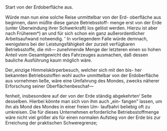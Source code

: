 Start von der Erdoberﬂäche aus.

Würde man nun eine solche Reise unmittelbar von der Erd-
oberfläche aus beginnen, dann müßte diese ganze Betriebsstoff-
menge erst von der Erde (unter Überwindung ihrer Schwerkraft)
los gelöst werden. Hierzu ist aber nach Früherem*) an und für
sich schon ein ganz außerordentlicher Arbeitsaufwand notwendig.
' In vorliegendem Falle würde demnach, wenigstens bei der
Leistungsfähigkeit der zurzeit verfügbaren Betriebsstoffe, die mit—
zunehmende Menge der letzteren einen so hohen Anteil vom
Gesamtgewicht des Fahrzeuges ausmachen, daß dessen bauliche
Ausführung kaum möglich wäre.

Der_einzige Himmelskörperbesuch, welcher sich mit den bis-
her bekannten Betriebsstoffen wohl auch» unmittelbar von der
Erdoberfläche aus vornehmen ließe, wäre eine Umfahrung des
Mondes, zwecks näherer Erforschung seiner Oberflächenbeschaf—

fenheit, insbesondere auf der von der Erde ständig abgekehrten‘
Seite desselben. Hierbei könnte man sich von ihm auch „ein-
fangen” lassen, um ihn als Mond des Mondes in einer freien Um-
laufbahri beliebig oft zu umkreisen. Die für dieses Unternehmen
erforderliche Betriebsstoffmenge wäre nicht viel größer als für
einen normalen Aufstieg von der Erde bis zur Erreichung der
praktischen Schweregrenze;

